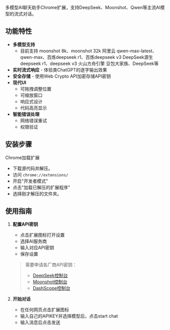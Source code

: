 多模型AI聊天助手Chrome扩展，支持DeepSeek、Moonshot、Qwen等主流AI模型的流式对话。

## 功能特性

- **多模型支持** 
  - 目前支持
    moonshot 8k、moonshot 32k
    阿里云 qwen-max-latest、qwen-max、百炼deepseek r1、百炼deepseek v3
    DeepSeek源生 deepseek r1、deepseek v3
    火山方舟引擎 豆包大家族、DeepSeek等
- **实时流式响应** - 体验类ChatGPT的逐字输出效果
- **安全存储** - 使用Web Crypto API加密存储API密钥
- **现代UI** 
  - 可拖拽调整位置
  - 可缩放窗口
  - 响应式设计
  - 代码高亮显示
- **智能错误处理**
  - 网络错误重试
  - 权限验证

## 安装步骤
Chrome加载扩展
   - 下载源代码并解压。
   - 访问 `chrome://extensions/`
   - 开启"开发者模式" 
   - 点击"加载已解压的扩展程序"
   - 选择刚才解压的文件夹。
## 使用指南

1. **配置API密钥**
   - 点击扩展图标打开设置
   - 选择AI服务商
   - 输入对应API密钥
   - 保存设置

   > 需要申请各厂商API密钥：
   > - [DeepSeek控制台](https://platform.deepseek.com/)
   > - [Moonshot控制台](https://platform.moonshot.cn/)
   > - [DashScope控制台](https://dashscope.aliyuncs.com/)

2. **开始对话**
   - 在任何网页点击扩展图标
   - 输入自己的APIKEY并选择模型后，点击start chat
   - 输入消息后点击发送
